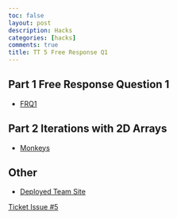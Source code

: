 ```yaml
---
toc: false
layout: post
description: Hacks
categories: [hacks]
comments: true
title: TT 5 Free Response Q1
---
```


## Part 1 Free Response Question 1
- [FRQ1](https://tangalice.github.io/alicetang/java/jupyter/2022/09/19/FRQ1.html)

## Part 2 Iterations with 2D Arrays
- [Monkeys](https://tangalice.github.io/alicetang/java/jupyter/2022/09/19/monkeys.html)

## Other
- [Deployed Team Site](https://csatri1.tk)


[Ticket Issue #5](https://github.com/tangalice/alicetang/issues/6)